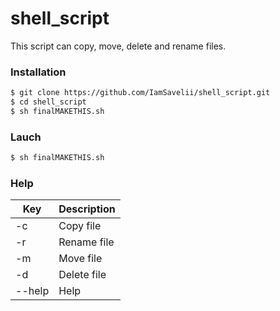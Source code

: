 # shell_script

This script can copy, move, delete and rename files.

  

### Installation


```sh
$ git clone https://github.com/IamSavelii/shell_script.git
$ cd shell_script
$ sh finalMAKETHIS.sh 
```

### Lauch

```sh
$ sh finalMAKETHIS.sh 
```

### Help

| Key | Description |
| ------ | ------ |
| -c | Copy file |
| -r | Rename file |
| -m | Move file |
| -d | Delete file |
| --help | Help |

